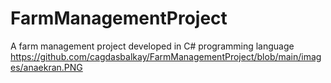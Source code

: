 # FarmManagementProject
 A farm management project developed in C# programming language
https://github.com/cagdasbalkay/FarmManagementProject/blob/main/images/anaekran.PNG
